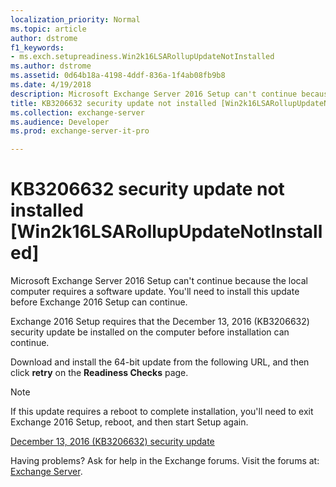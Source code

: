 ```yaml
---
localization_priority: Normal
ms.topic: article
author: dstrome
f1_keywords:
- ms.exch.setupreadiness.Win2k16LSARollupUpdateNotInstalled
ms.author: dstrome
ms.assetid: 0d64b18a-4198-4ddf-836a-1f4ab08fb9b8
ms.date: 4/19/2018
description: Microsoft Exchange Server 2016 Setup can't continue because the local computer requires a software update. You'll need to install this update before Exchange 2016 Setup can continue.
title: KB3206632 security update not installed [Win2k16LSARollupUpdateNotInstalled]
ms.collection: exchange-server
ms.audience: Developer
ms.prod: exchange-server-it-pro

---
```


# KB3206632 security update not installed [Win2k16LSARollupUpdateNotInstalled]

Microsoft Exchange Server 2016 Setup can't continue because the local computer requires a software update. You'll need to install this update before Exchange 2016 Setup can continue.
  
Exchange 2016 Setup requires that the December 13, 2016 (KB3206632) security update be installed on the computer before installation can continue.
  
Download and install the 64-bit update from the following URL, and then click **retry** on the **Readiness Checks** page.
  
> [!NOTE]
> If this update requires a reboot to complete installation, you'll need to exit Exchange 2016 Setup, reboot, and then start Setup again.
  
[December 13, 2016 (KB3206632) security update](https://go.microsoft.com/fwlink/p/?linkid=837748)
  
Having problems? Ask for help in the Exchange forums. Visit the forums at: [Exchange Server](https://go.microsoft.com/fwlink/p/?linkId=60612).

